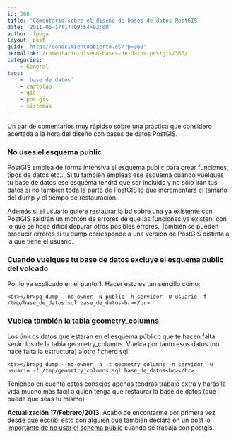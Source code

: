 ```yaml
---
id: 360
title: 'Comentario sobre el diseño de bases de datos PostGIS'
date: '2011-06-17T17:09:54+02:00'
author: fpuga
layout: post
guid: 'http://conocimientoabierto.es/?p=360'
permalink: /comentario-diseno-bases-de-datos-postgis/360/
categories:
    - General
tags:
    - 'base de datos'
    - cartolab
    - gis
    - postgis
    - sistemas
---
```


Un par de comentarios muy rápidso sobre una práctica que considero acertada a la hora del diseño con bases de datos PostGIS.

### No uses el esquema public

PostGIS emplea de forma intensiva el esquema public para crear funciones, tipos de datos etc… Si tu también empleas ese esquema cuando vuelques tu base de datos ese esquema tendrá que ser incluído y no sólo irán tus datos si no también toda la parte de PostGIS lo que incrementará el tamaño del dump y el tiempo de restauración.

Además si el usuario quiere restaurar la bd sobre una ya existente con PostGIS saldrán un montón de errores de que las funciones ya existen, con lo que se hace difícil depurar otros posibles errores. También se pueden producir errores si tu dump corresponde a una versión de PostGIS distinta a la que tiene el usuario.

### Cuando vuelques tu base de datos excluye el esquema public del volcado

Por lo ya explicado en el punto 1. Hacer esto es tan sencillo como:

`<br></br>pg_dump --no-owner -N public -h servidor -U usuario -f /tmp/base_de_datos.sql base_de_datos<br></br>`

### Vuelca también la tabla geometry\_columns

Los únicos datos que estarán en el esquema público que te hacen falta serán los de la tabla geometry\_columns. Vuelca por tanto esos datos (no hace falta la estructura) a otro fichero sql.

`<br></br>pg_dump --no-owner -a -t geometry_columns -h servidor -U usuario -f /tmp/geometry_columns.sql base_de_datos<br></br>`

Teniendo en cuenta estos consejos apenas tendrás trabajo extra y harás la vida mucho más fácil a quien tenga que restaurar la base de datos (que puede que seas tu mismo)

**Actualización 17/Febrero/2013**. Acabo de encontarme por primera vez desde que escribí esto con alguien que también declara en un post [lo importante de no usar el schema public](http://justobjects.org/blog/2013/moving-postgis-tables-from-the-public-schema-to-a-new-schema/trackback) cuando se trabaja con postgis.
